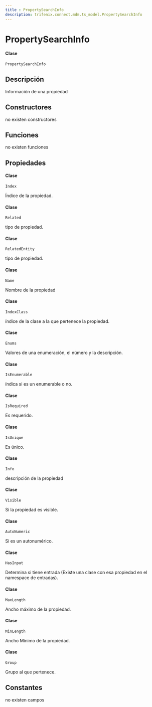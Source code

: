 ```yaml
---
title : PropertySearchInfo
description: trifenix.connect.mdm.ts_model.PropertySearchInfo
---
```


# PropertySearchInfo

<CodeBlock slots = 'heading, code' repeat = '1' languages = 'C#' />

#### Clase
```
PropertySearchInfo
```

## Descripción
Información de una propiedad
## Constructores

no existen constructores


## Funciones

no existen funciones

## Propiedades


<CodeBlock slots = 'heading, code' repeat = '1' languages = 'C#' />

#### Clase
```
Index
```


Índice de la propiedad.

<CodeBlock slots = 'heading, code' repeat = '1' languages = 'C#' />

#### Clase
```
Related
```


tipo de propiedad.

<CodeBlock slots = 'heading, code' repeat = '1' languages = 'C#' />

#### Clase
```
RelatedEntity
```


tipo de propiedad.

<CodeBlock slots = 'heading, code' repeat = '1' languages = 'C#' />

#### Clase
```
Name
```


Nombre de la propiedad

<CodeBlock slots = 'heading, code' repeat = '1' languages = 'C#' />

#### Clase
```
IndexClass
```


índice de la clase a la que pertenece la propiedad.

<CodeBlock slots = 'heading, code' repeat = '1' languages = 'C#' />

#### Clase
```
Enums
```


Valores de una enumeración, el número y la descripción.

<CodeBlock slots = 'heading, code' repeat = '1' languages = 'C#' />

#### Clase
```
IsEnumerable
```


índica si es un enumerable o no.

<CodeBlock slots = 'heading, code' repeat = '1' languages = 'C#' />

#### Clase
```
IsRequired
```


Es requerido.

<CodeBlock slots = 'heading, code' repeat = '1' languages = 'C#' />

#### Clase
```
IsUnique
```


Es único.

<CodeBlock slots = 'heading, code' repeat = '1' languages = 'C#' />

#### Clase
```
Info
```


descripción de la propiedad

<CodeBlock slots = 'heading, code' repeat = '1' languages = 'C#' />

#### Clase
```
Visible
```


Si la propiedad es visible.

<CodeBlock slots = 'heading, code' repeat = '1' languages = 'C#' />

#### Clase
```
AutoNumeric
```


Si es un autonumérico.

<CodeBlock slots = 'heading, code' repeat = '1' languages = 'C#' />

#### Clase
```
HasInput
```


Determina si tiene entrada (Existe una clase con esa propiedad en el namespace de entradas).

<CodeBlock slots = 'heading, code' repeat = '1' languages = 'C#' />

#### Clase
```
MaxLength
```


Ancho máximo de la propiedad.

<CodeBlock slots = 'heading, code' repeat = '1' languages = 'C#' />

#### Clase
```
MinLength
```


Ancho Mínimo de la propiedad.

<CodeBlock slots = 'heading, code' repeat = '1' languages = 'C#' />

#### Clase
```
Group
```


Grupo al que pertenece.
## Constantes
no existen campos

